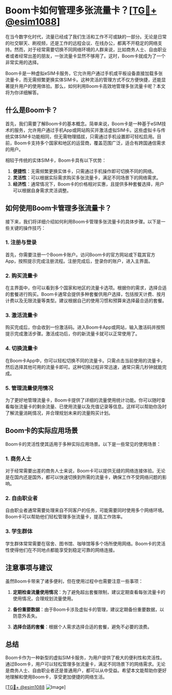 # Boom卡如何管理多张流量卡？[[TG💪+ @esim1088](https://t.me/s/esim1088)]

在当今数字化时代，流量已经成了我们生活和工作不可或缺的一部分。无论是日常的社交聊天、刷视频，还是工作的远程会议、在线办公，都离不开稳定的网络支持。然而，对于经常需要切换不同网络环境的人群来说，比如商务人士、自由职业者或者经常出差的朋友，一张流量卡显然不够用了。这时，Boom卡就成为了一个非常实用的选择。

Boom卡是一种虚拟eSIM卡服务，它允许用户通过手机或平板设备直接加载多张流量卡，而无需频繁更换实体SIM卡。这种灵活的管理方式不仅方便快捷，还能显著提升用户的使用体验。那么，如何利用Boom卡高效地管理多张流量卡呢？本文将为你详细解答。

## 什么是Boom卡？

首先，我们需要了解Boom卡的基本概念。简单来说，Boom卡是一种基于eSIM技术的服务，允许用户通过手机App或网站购买并激活虚拟SIM卡。这些虚拟卡与传统实体SIM卡功能相同，但无需物理插拔，只需通过手机设置即可轻松启用。目前，Boom卡支持多个国家和地区的运营商，覆盖范围广泛，适合有跨国通信需求的用户。

相较于传统的实体SIM卡，Boom卡具有以下优势：
1. **便捷性**：无需频繁更换实体卡，只需通过手机操作即可切换不同的网络。
2. **灵活性**：可以根据实际需求购买多张流量卡，满足不同场景下的网络需求。
3. **经济性**：通常情况下，Boom卡的价格相对实惠，且提供多种套餐选择，用户可以根据自身需求灵活调整。

## 如何使用Boom卡管理多张流量卡？

接下来，我们将详细介绍如何利用Boom卡管理多张流量卡的具体步骤。以下是一些关键的操作技巧：

### 1. 注册与登录

首先，你需要注册一个Boom卡账户。访问Boom卡的官方网站或下载其官方App，按照提示完成注册流程。注册完成后，登录你的账户，进入主界面。

### 2. 购买流量卡

在主界面中，你可以看到多个国家和地区的流量卡选项。根据你的需求，选择合适的套餐进行购买。Boom卡通常会提供多种套餐供用户选择，包括按天计费、按月计费以及无限流量等类型。建议根据自己的使用习惯和预算来选择最合适的套餐。

### 3. 激活流量卡

购买完成后，你会收到一份激活码。进入Boom卡App或网站，输入激活码并按照提示完成激活步骤。激活成功后，你的新流量卡就可以正常使用了。

### 4. 切换流量卡

在Boom卡App中，你可以轻松切换不同的流量卡。只需点击当前使用的流量卡，然后选择其他可用的流量卡即可。这种切换过程非常迅速，通常只需几秒钟就能完成。

### 5. 管理流量使用情况

为了更好地管理流量卡，Boom卡提供了详细的流量使用统计功能。你可以随时查看每张流量卡的剩余流量、已使用流量以及充值记录等信息。这样可以帮助你及时了解流量消耗情况，并合理规划未来的流量购买计划。

## Boom卡的实际应用场景

Boom卡的灵活性使其适用于多种实际应用场景。以下是一些常见的使用场景：

### 1. 商务人士

对于经常需要出差的商务人士来说，Boom卡可以提供无缝的网络连接体验。无论是在国内还是国外，都可以快速切换到所需的流量卡，确保工作不受网络问题的影响。

### 2. 自由职业者

自由职业者通常需要处理来自不同客户的任务，可能需要同时使用多个网络环境。Boom卡可以帮助他们轻松管理多张流量卡，提高工作效率。

### 3. 学生群体

学生群体常常需要在宿舍、图书馆、咖啡馆等多个场所使用网络。Boom卡的灵活性使得他们在不同地点都能享受到稳定可靠的网络连接。

## 注意事项与建议

虽然Boom卡带来了诸多便利，但在使用过程中也需要注意一些事项：

1. **定期检查流量使用情况**：为了避免超出套餐限制，建议定期查看每张流量卡的使用情况，合理规划流量使用。
   
2. **备份重要数据**：由于Boom卡涉及虚拟卡的管理，建议定期备份重要数据，以防意外丢失。

3. **选择合适的套餐**：根据个人需求选择合适的套餐，避免不必要的浪费。

## 总结

Boom卡作为一种新型的虚拟SIM卡服务，为用户提供了极大的便利性和灵活性。通过Boom卡，用户可以轻松管理多张流量卡，满足不同场景下的网络需求。无论是商务人士、自由职业者还是普通用户，都可以从中受益。希望本文能帮助你更好地理解和使用Boom卡，享受更加便捷的网络生活。

[[TG💪+ @esim1088](https://t.me/s/esim1088) ![Image](https://i.postimg.cc/4NQfJmqS/Snipaste-2025-05-13-00-14-12.png)]